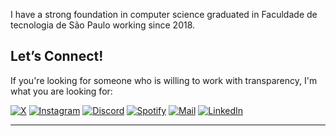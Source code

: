 I have a strong foundation in computer science graduated in Faculdade de tecnologia de São Paulo working since 2018.

## Let’s Connect!

If you're looking for someone who is willing to work with transparency, I'm what you are looking for:

[![X](https://img.shields.io/badge/Twitter-black?style=flat-square&logo=x)](https://x.com/CodeWithAriel)
[![Instagram](https://img.shields.io/badge/Instagram-black?style=flat-square&logo=instagram)](http://instagram.com/arielontherun/)
[![Discord](https://img.shields.io/badge/Discord-black?style=flat-square&logo=discord)](https://discordapp.com/users/584441708633128967)
[![Spotify](https://img.shields.io/badge/Spotify-black?style=flat-square&logo=spotify)](https://open.spotify.com/user/2257oc2xxvgj73cqk24pkru4y)
[![Mail](https://img.shields.io/badge/Mail-black?style=flat-square&logo=gmail)](mailto:ariel.se@icloud.com)
[![LinkedIn](https://img.shields.io/badge/LinkedIn-black?style=flat-square&logo=linkedIn&logoColor=0073B1)](https://www.linkedin.com/in/ariel-evangelista/)

---
